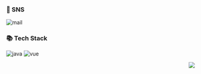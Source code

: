 <!-- ![waving](https://capsule-render.vercel.app/api?type=waving&height=200&text=Welcome&fontAlign=80&fontAlignY=40&color=gradient&desc=kalu%20GitHub%20Profile&descAlignY=60&descAlign=82&customColorList=26)
-->

### 👋 SNS 
![mail](https://img.shields.io/badge/kalu--mail@qq.com-D14836)

### 📚 Tech Stack
![java](https://img.shields.io/badge/java-blue)
![vue](https://img.shields.io/badge/vue-green)


<img align="right" style="float" src="https://github-readme-stats.vercel.app/api?username=kalu-github&show_icons=true&icon_color=CE1D2D&text_color=718096&bg_color=ffffff&hide_title=true" />
